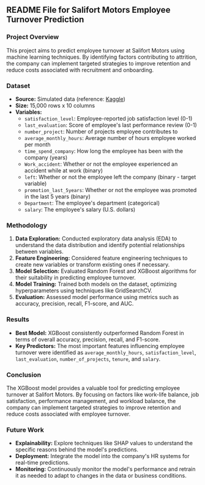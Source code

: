 ## **README File for Salifort Motors Employee Turnover Prediction**

### **Project Overview**

This project aims to predict employee turnover at Salifort Motors using machine learning techniques. By identifying factors contributing to attrition, the company can implement targeted strategies to improve retention and reduce costs associated with recruitment and onboarding.

### **Dataset**

- **Source:** Simulated data (reference: [Kaggle](https://www.kaggle.com/datasets/mfaisalqureshi/hr-analytics-and-job-prediction?select=HR_comma_sep.csv))
- **Size:** 15,000 rows x 10 columns
- **Variables:**
  - `satisfaction_level`: Employee-reported job satisfaction level (0-1)
  - `last_evaluation`: Score of employee's last performance review (0-1)
  - `number_project`: Number of projects employee contributes to
  - `average_monthly_hours`: Average number of hours employee worked per month
  - `time_spend_company`: How long the employee has been with the company (years)
  - `Work_accident`: Whether or not the employee experienced an accident while at work (binary)
  - `left`: Whether or not the employee left the company (binary - target variable)
  - `promotion_last_5years`: Whether or not the employee was promoted in the last 5 years (binary)
  - `Department`: The employee's department (categorical)
  - `salary`: The employee's salary (U.S. dollars)

### **Methodology**

1. **Data Exploration:** Conducted exploratory data analysis (EDA) to understand the data distribution and identify potential relationships between variables.
2. **Feature Engineering:** Considered feature engineering techniques to create new variables or transform existing ones if necessary.
3. **Model Selection:** Evaluated Random Forest and XGBoost algorithms for their suitability in predicting employee turnover.
4. **Model Training:** Trained both models on the dataset, optimizing hyperparameters using techniques like GridSearchCV.
5. **Evaluation:** Assessed model performance using metrics such as accuracy, precision, recall, F1-score, and AUC.

### **Results**

- **Best Model:** XGBoost consistently outperformed Random Forest in terms of overall accuracy, precision, recall, and F1-score.
- **Key Predictors:** The most important features influencing employee turnover were identified as `average_monthly_hours`, `satisfaction_level`, `last_evaluation`, `number_of_projects`, `tenure`, and `salary`.

### **Conclusion**

The XGBoost model provides a valuable tool for predicting employee turnover at Salifort Motors. By focusing on factors like work-life balance, job satisfaction, performance management, and workload balance, the company can implement targeted strategies to improve retention and reduce costs associated with employee turnover.

### **Future Work**

- **Explainability:** Explore techniques like SHAP values to understand the specific reasons behind the model's predictions.
- **Deployment:** Integrate the model into the company's HR systems for real-time predictions.
- **Monitoring:** Continuously monitor the model's performance and retrain it as needed to adapt to changes in the data or business conditions.
